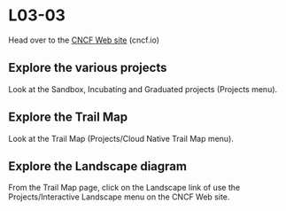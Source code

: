 # L03-03

Head over to the [CNCF Web site](https://cncf.io) (cncf.io)

## Explore the various projects

Look at the Sandbox, Incubating and Graduated projects (Projects menu).

## Explore the Trail Map

Look at the Trail Map  (Projects/Cloud Native Trail Map menu).

## Explore the Landscape diagram

From the Trail Map page, click on the Landscape link of use the Projects/Interactive Landscape menu on the CNCF Web site.